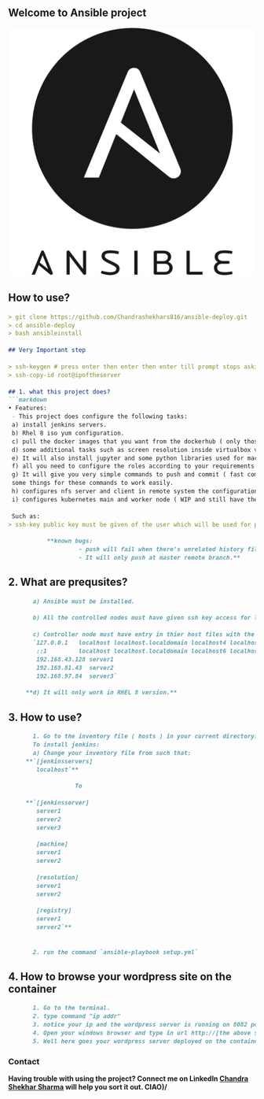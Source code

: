 ## Welcome to Ansible project

![Image](https://github.com/Chandrashekhars816/ansible-deploy/blob/main/icons/ansible.png)

## How to use?
```markdown
> git clone https://github.com/Chandrashekhars816/ansible-deploy.git
> cd ansible-deploy
> bash ansibleinstall

## Very Important step

> ssh-keygen # press enter then enter then enter till prompt stops asking
> ssh-copy-id root@ipoftheserver

## 1. what this project does?
```markdown
• Features:
 - This project does configure the following tasks:
 a) install jenkins servers.
 b) Rhel 8 iso yum configuration.
 c) pull the docker images that you want from the dockerhub ( only those that don't require you to login ).
 d) some additional tasks such as screen resolution inside virtualbox vm of rhel 8.
 e) It will also install jupyter and some python libraries used for machine learning projects.
 f) all you need to configure the roles according to your requirements.
 g) It will give you very simple commands to push and commit ( fast commit ) all you need is to configure
 some things for these commands to work easily.
 h) configures nfs server and client in remote system the configuration must be collocated to work properly ( WIP and still have bugs )
 i) configures kubernetes main and worker node ( WIP and still have the bugs )

 Such as:
> ssh-key public key must be given of the user which will be used for pushing and pulling as 'fast commit'
             
           **known bugs:
                    - push will fail when there's unrelated history files on the remote repo.
                    - It will only push at master remote branch.**
```
## 2. What are prequsites?
```markdown
       a) Ansible must be installed.
      
       b) All the controlled nodes must have given ssh key access for login and don't require the passwords.

       c) Controller node must have entry in thier host files with the alias for the remote nodes as the file is at /etc/hosts and entry should be like:
       `127.0.0.1   localhost localhost.localdomain localhost4 localhost4.localdomain4
        ::1         localhost localhost.localdomain localhost6 localhost6.localdomain6
        192.168.43.128 server1
        192.168.81.43  server2
        192.168.97.84  server3`
      
     **d) It will only work in RHEL 8 version.**
```
## 3. How to use?
```markdown
       1. Go to the inventory file ( hosts ) in your current directory:         
       To install jenkins: 
       a) Change your inventory file from such that:
     **`[jenkinsservers]
        localhost`**

                   To

     **`[jenkinsserver]
        server1
        server2
        server3

        [machine]
        server1
        server2
        
        [resolution]
        server1
        server2
       
        [registry]
        server1
        server2`**


       2. run the command `ansible-playbook setup.yml`
```
## 4. How to browse your wordpress site on the container

```markdown
       1. Go to the terminal.
       2. type command "ip addr"
       3. notice your ip and the wordpress server is running on 8082 port.
       4. Open your windows browser and type in url http://[the above step i.p.]:8082 
       5. Well here goes your wordpress server deployed on the container
```

### Contact

**Having trouble with using the project? Connect me on LinkedIn [Chandra Shekhar Sharma](https://www.linkedin.com/in/chandra-shekhar-s-a76b37158/) will help you sort it out. CIAO)/**
